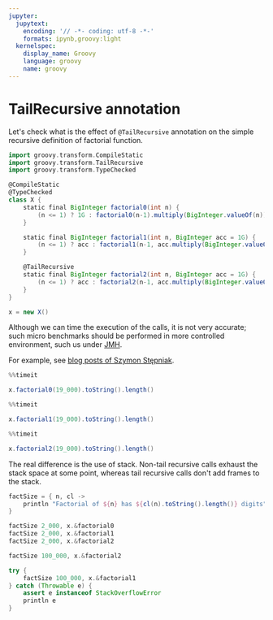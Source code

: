 ```yaml
---
jupyter:
  jupytext:
    encoding: '// -*- coding: utf-8 -*-'
    formats: ipynb,groovy:light
  kernelspec:
    display_name: Groovy
    language: groovy
    name: groovy
---
```


# TailRecursive annotation

Let's check what is the effect of `@TailRecursive` annotation on the simple recursive definition of factorial function.

```groovy
import groovy.transform.CompileStatic
import groovy.transform.TailRecursive
import groovy.transform.TypeChecked

@CompileStatic
@TypeChecked
class X {
    static final BigInteger factorial0(int n) {
        (n <= 1) ? 1G : factorial0(n-1).multiply(BigInteger.valueOf(n))
    }

    static final BigInteger factorial1(int n, BigInteger acc = 1G) {
        (n <= 1) ? acc : factorial1(n-1, acc.multiply(BigInteger.valueOf(n)))
    }

    @TailRecursive
    static final BigInteger factorial2(int n, BigInteger acc = 1G) {
        (n <= 1) ? acc : factorial2(n-1, acc.multiply(BigInteger.valueOf(n)))
    }
}

x = new X()
```

Although we can time the execution of the calls, it is not very accurate; such micro benchmarks should be performed in more controlled environment, such us under [JMH](https://openjdk.java.net/projects/code-tools/jmh/).

For example, see [blog posts of Szymon Stępniak](https://e.printstacktrace.blog/tail-recursive-methods-in-groovy/).

```groovy
%%timeit

x.factorial0(19_000).toString().length()
```

```groovy
%%timeit

x.factorial1(19_000).toString().length()
```

```groovy
%%timeit

x.factorial2(19_000).toString().length()
```

The real difference is the use of stack. Non-tail recursive calls exhaust the stack space at some point, whereas tail recursive calls don't add frames to the stack.

```groovy
factSize = { n, cl ->
    println "Factorial of ${n} has ${cl(n).toString().length()} digits"
}

factSize 2_000, x.&factorial0
factSize 2_000, x.&factorial1
factSize 2_000, x.&factorial2

factSize 100_000, x.&factorial2
```

```groovy
try {
    factSize 100_000, x.&factorial1
} catch (Throwable e) {
    assert e instanceof StackOverflowError
    println e
}
```
